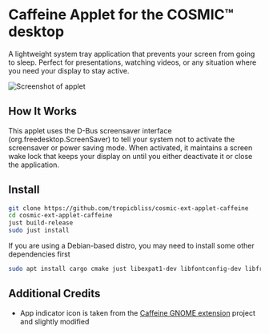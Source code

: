 # Caffeine Applet for the COSMIC™ desktop

A lightweight system tray application that prevents your screen from going to
sleep. Perfect for presentations, watching videos, or any situation where you
need your display to stay active.

![Screenshot of applet](res/screenshot.png)

## How It Works

This applet uses the D-Bus screensaver interface (org.freedesktop.ScreenSaver)
to tell your system not to activate the screensaver or power saving mode. When
activated, it maintains a screen wake lock that keeps your display on until you
either deactivate it or close the application.

## Install

```bash
git clone https://github.com/tropicbliss/cosmic-ext-applet-caffeine
cd cosmic-ext-applet-caffeine
just build-release
sudo just install
```

If you are using a Debian-based distro, you may need to install some other dependencies first
```bash
sudo apt install cargo cmake just libexpat1-dev libfontconfig-dev libfreetype-dev libxkbcommon-dev pkgconf
```

## Additional Credits
- App indicator icon is taken from the [Caffeine GNOME extension](https://github.com/eonpatapon/gnome-shell-extension-caffeine) project and slightly modified
